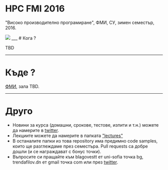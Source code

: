 # HPC FMI 2016

"Високо производително програмиране", ФМИ, СУ, зимен семестър, 2016.

<img src="https://github.com/savage309/HPC_FMI/raw/master/lectures/00/images/hpc_fmi_logo.jpg"/>
___
# Кога ?

TBD

___
# Къде ?

<a href="https://goo.gl/Ijf3UI">ФМИ</a>, зала TBD.
___
# Друго

* Новини за курса (домашни, срокове, тестове, изпити и т.н.) можете да намерите в <a href="http://twitter.com/HPC_FMI">twitter</a>.
* Лекциите можете да намерите в папката <a href="https://github.com/savage309/HPC_FMI/tree/master/lectures">"lectures"</a>
* В останалите папки из това repository има предимно code samples, които ще разглеждаме през семестъра. Pull requests са добре дошли (и се награждават с бонус точки). 
* Въпросите си пращайте към blagovestt ет uni-sofia точка bg, trendafilov.dn ет gmail точка com или през  <a href="http://twitter.com/HPC_FMI">twitter</a>.
